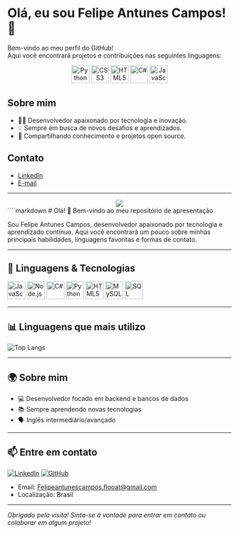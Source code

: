 # Olá, eu sou Felipe Antunes Campos! 👋

Bem-vindo ao meu perfil do GitHub!  
Aqui você encontrará projetos e contribuições nas seguintes linguagens:

<p align="center">
  <img src="https://cdn.jsdelivr.net/gh/devicons/devicon/icons/python/python-original.svg" alt="Python" width="40" height="40"/>
  <img src="https://cdn.jsdelivr.net/gh/devicons/devicon/icons/css3/css3-original.svg" alt="CSS3" width="40" height="40"/>
  <img src="https://cdn.jsdelivr.net/gh/devicons/devicon/icons/html5/html5-original.svg" alt="HTML5" width="40" height="40"/>
  <img src="https://cdn.jsdelivr.net/gh/devicons/devicon/icons/csharp/csharp-original.svg" alt="C#" width="40" height="40"/>
  <img src="https://cdn.jsdelivr.net/gh/devicons/devicon/icons/javascript/javascript-original.svg" alt="JavaScript" width="40" height="40"/>
</p>

## Sobre mim

- 🧑‍💻 Desenvolvedor apaixonado por tecnologia e inovação.
- 💡 Sempre em busca de novos desafios e aprendizados.
- 🚀 Compartilhando conhecimento e projetos open source.

## Contato

- [LinkedIn](https://www.linkedin.com/in/seu-linkedin)
- [E-mail](mailto:felipeantunescampos.flooat@gmail.com)

---

<div align="center">
  <img src="https://github-readme-stats.vercel.app/api?username=FelipeAntunesCampos&show_icons=true&theme=github_dark" />
</div>
````markdown
# Olá! 👋 Bem-vindo ao meu repositório de apresentação

Sou Felipe Antunes Campos, desenvolvedor apaixonado por tecnologia e aprendizado contínuo. Aqui você encontrará um pouco sobre minhas principais habilidades, linguagens favoritas e formas de contato.

---

## 🚀 **Linguagens & Tecnologias**

<p align="left">
  <img src="https://cdn.jsdelivr.net/gh/devicons/devicon/icons/javascript/javascript-original.svg" width="40" alt="JavaScript"/>
  <img src="https://cdn.jsdelivr.net/gh/devicons/devicon/icons/nodejs/nodejs-original.svg" width="40" alt="Node.js"/>
  <img src="https://cdn.jsdelivr.net/gh/devicons/devicon/icons/csharp/csharp-original.svg" width="40" alt="C#"/>
  <img src="https://cdn.jsdelivr.net/gh/devicons/devicon/icons/python/python-original.svg" width="40" alt="Python"/>
  <img src="https://cdn.jsdelivr.net/gh/devicons/devicon/icons/html5/html5-original.svg" width="40" alt="HTML5"/>
  <img src="https://cdn.jsdelivr.net/gh/devicons/devicon/icons/mysql/mysql-original.svg" width="40" alt="MySQL"/>
  <img src="https://cdn.jsdelivr.net/gh/devicons/devicon/icons/sqlite/sqlite-original.svg" width="40" alt="SQL"/>
</p>

---

## 📊 **Linguagens que mais utilizo**

<!-- Gráfico gerado pelo GitHub Readme Stats ou similar. Substitua os dados pelos corretos ao utilizar. -->

![Top Langs](https://github-readme-stats.vercel.app/api/top-langs/?username=FelipeAntunesCampos&layout=compact&theme=default)

---

## 🌍 **Sobre mim**

- 💻 Desenvolvedor focado em backend e bancos de dados
- 📚 Sempre aprendendo novas tecnologias
- 🗣️ Inglês intermediário/avançado

---

## 📫 **Entre em contato**

[![LinkedIn](https://img.shields.io/badge/LinkedIn-blue?style=for-the-badge&logo=linkedin)](https://www.linkedin.com/in/seu-linkedin-aqui)
[![GitHub](https://img.shields.io/badge/GitHub-24292F?style=for-the-badge&logo=github&logoColor=white)](https://github.com/FelipeAntunesCampos)

- Email: Felipeantunescampos.flooat@gmail.com
- Localização: Brasil

---

*Obrigado pela visita! Sinta-se à vontade para entrar em contato ou colaborar em algum projeto!*
````
